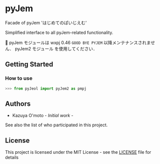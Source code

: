 # pyJem

Facade of pyJem 'はじめてのぱいじえむ'

Simplified interface to all pyJem-related functionality.

:memo:
pyJem モジュールは wxpj 0.46 `GOOD BYE PYJEM` 以降メンテナンスされません．
pyJem2 モジュール を使用してください．


## Getting Started

### How to use

```py
>>> from pyJeol import pyJem2 as pmpj
```


## Authors

* Kazuya O'moto - *Initial work* -

See also the list of who participated in this project.


## License

This project is licensed under the MIT License - see the [LICENSE](./LICENSE) file for details
